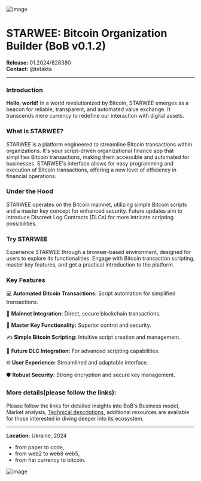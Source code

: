 ![image](https://github.com/tetakta/tetakta/blob/main/img/STARWEE%20%E2%9A%A1%EF%B8%8F.png) 

# STARWEE: Bitcoin Organization Builder (BoB v0.1.2)

**Release:** 01.2024/828380  
**Contact:** @tetakta  

---

### Introduction
**Hello, world!** In a world revolutionized by Bitcoin, STARWEE emerges as a beacon for reliable, transparent, and automated value exchange. It transcends mere currency to redefine our interaction with digital assets.

### What is STARWEE?
STARWEE is a platform engineered to streamline Bitcoin transactions within organizations. It's your script-driven organizational finance app that simplifies Bitcoin transactions, making them accessible and automated for businesses. STARWEE's interface allows for easy programming and execution of Bitcoin transactions, offering a new level of efficiency in financial operations.

### Under the Hood
STARWEE operates on the Bitcoin mainnet, utilizing simple Bitcoin scripts and a master key concept for enhanced security. Future updates aim to introduce Discreet Log Contracts (DLCs) for more intricate scripting possibilities.

### Try STARWEE
Experience STARWEE through a browser-based environment, designed for users to explore its functionalities. Engage with Bitcoin transaction scripting, master key features, and get a practical introduction to the platform.

### Key Features

💻 **Automated Bitcoin Transactions:** Script automation for simplified transactions.

🔗 **Mainnet Integration:** Direct, secure blockchain transactions.

🔑 **Master Key Functionality:** Superior control and security.

✍️ **Simple Bitcoin Scripting:** Intuitive script creation and management.

🚀 **Future DLC Integration:** For advanced scripting capabilities.

🌐 **User Experience:** Streamlined and adaptable interface.

🛡️ **Robust Security:** Strong encryption and secure key management.

### More details(please follow the links):
Please follow the links for detailed insights into BoB's Business model, Market analysis, [Technical descriptions](https://github.com/Bitcoin-Based/bitcoin-organization-builder/blob/main/doc/BOB%20v0.1.2.pdf), additional resources are available for those interested in diving deeper into its ecosystem.

---

**Location:** Ukraine, 2024

- from paper to code,
- from web2 to ~~web3~~ web5,
- from fiat currency to bitcoin.

![image](https://github.com/tetakta/tetakta/blob/90f1a13d77e2f96b5876515c11692ed8c473f947/img/bitcoin%20power.png)
